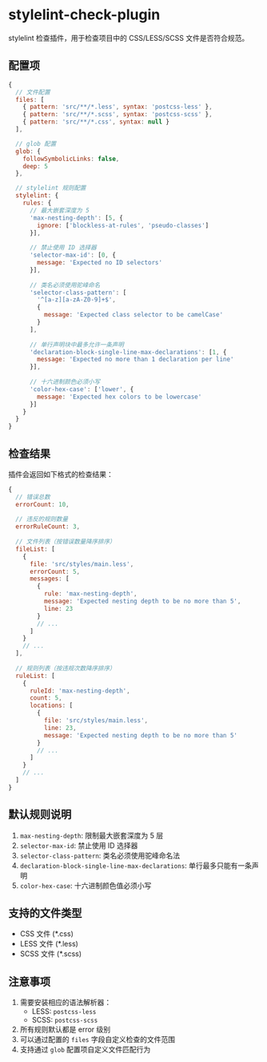# stylelint-check-plugin

stylelint 检查插件，用于检查项目中的 CSS/LESS/SCSS 文件是否符合规范。

## 配置项

```javascript
{
  // 文件配置
  files: [
    { pattern: 'src/**/*.less', syntax: 'postcss-less' },
    { pattern: 'src/**/*.scss', syntax: 'postcss-scss' },
    { pattern: 'src/**/*.css', syntax: null }
  ],

  // glob 配置
  glob: {
    followSymbolicLinks: false,
    deep: 5
  },

  // stylelint 规则配置
  stylelint: {
    rules: {
      // 最大嵌套深度为 5
      'max-nesting-depth': [5, {
        ignore: ['blockless-at-rules', 'pseudo-classes']
      }],
      
      // 禁止使用 ID 选择器
      'selector-max-id': [0, {
        message: 'Expected no ID selectors'
      }],
      
      // 类名必须使用驼峰命名
      'selector-class-pattern': [
        '^[a-z][a-zA-Z0-9]+$',
        {
          message: 'Expected class selector to be camelCase'
        }
      ],
      
      // 单行声明块中最多允许一条声明
      'declaration-block-single-line-max-declarations': [1, {
        message: 'Expected no more than 1 declaration per line'
      }],
      
      // 十六进制颜色必须小写
      'color-hex-case': ['lower', {
        message: 'Expected hex colors to be lowercase'
      }]
    }
  }
}
```

## 检查结果

插件会返回如下格式的检查结果：

```javascript
{
  // 错误总数
  errorCount: 10,
  
  // 违反的规则数量
  errorRuleCount: 3,
  
  // 文件列表（按错误数量降序排序）
  fileList: [
    {
      file: 'src/styles/main.less',
      errorCount: 5,
      messages: [
        {
          rule: 'max-nesting-depth',
          message: 'Expected nesting depth to be no more than 5',
          line: 23
        }
        // ...
      ]
    }
    // ...
  ],
  
  // 规则列表（按违规次数降序排序）
  ruleList: [
    {
      ruleId: 'max-nesting-depth',
      count: 5,
      locations: [
        {
          file: 'src/styles/main.less',
          line: 23,
          message: 'Expected nesting depth to be no more than 5'
        }
        // ...
      ]
    }
    // ...
  ]
}
```

## 默认规则说明

1. `max-nesting-depth`: 限制最大嵌套深度为 5 层
2. `selector-max-id`: 禁止使用 ID 选择器
3. `selector-class-pattern`: 类名必须使用驼峰命名法
4. `declaration-block-single-line-max-declarations`: 单行最多只能有一条声明
5. `color-hex-case`: 十六进制颜色值必须小写

## 支持的文件类型

- CSS 文件 (*.css)
- LESS 文件 (*.less)
- SCSS 文件 (*.scss)

## 注意事项

1. 需要安装相应的语法解析器：
   - LESS: `postcss-less`
   - SCSS: `postcss-scss`
2. 所有规则默认都是 error 级别
3. 可以通过配置的 `files` 字段自定义检查的文件范围
4. 支持通过 `glob` 配置项自定义文件匹配行为